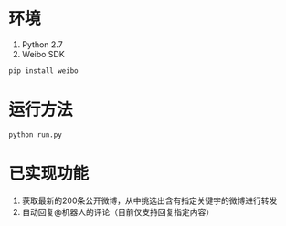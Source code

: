 # 环境
1. Python 2.7
2. Weibo SDK
  ```
pip install weibo
  ```

# 运行方法
```
python run.py
```

# 已实现功能
1. 获取最新的200条公开微博，从中挑选出含有指定关键字的微博进行转发
2. 自动回复@机器人的评论（目前仅支持回复指定内容）
